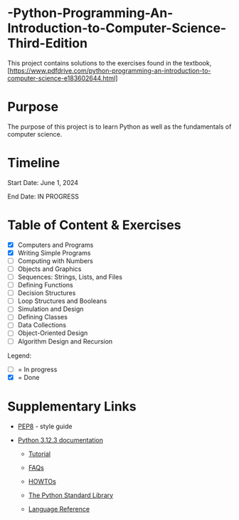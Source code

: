 # -Python-Programming-An-Introduction-to-Computer-Science-Third-Edition
This project contains solutions to the exercises found in the textbook, [https://www.pdfdrive.com/python-programming-an-introduction-to-computer-science-e183602644.html]

# Purpose
The purpose of this project is to learn Python as well as the fundamentals of computer science.

# Timeline
Start Date: June 1, 2024

End Date: IN PROGRESS

# Table of Content & Exercises
- [X] Computers and Programs
- [X] Writing Simple Programs
- [ ] Computing with Numbers
- [ ] Objects and Graphics
- [ ] Sequences: Strings, Lists, and Files
- [ ] Defining Functions
- [ ] Decision Structures
- [ ] Loop Structures and Booleans
- [ ] Simulation and Design
- [ ] Defining Classes
- [ ] Data Collections
- [ ] Object-Oriented Design
- [ ] Algorithm Design and Recursion

Legend:
- [ ] = In progress
- [X] = Done 

# Supplementary Links
- [PEP8](https://www.python.org/dev/peps/pep-0008/) - style guide

- [Python 3.12.3 documentation](https://docs.python.org/3.10/)

  - [Tutorial](https://docs.python.org/3.12/tutorial/index.html)

  - [FAQs](https://docs.python.org/3.12/faq/index.html)

  - [HOWTOs](https://docs.python.org/3.12/howto/index.html)

  - [The Python Standard Library](https://docs.python.org/3.12/library/index.html)

  - [Language Reference](https://docs.python.org/3.12/reference/index.html)
